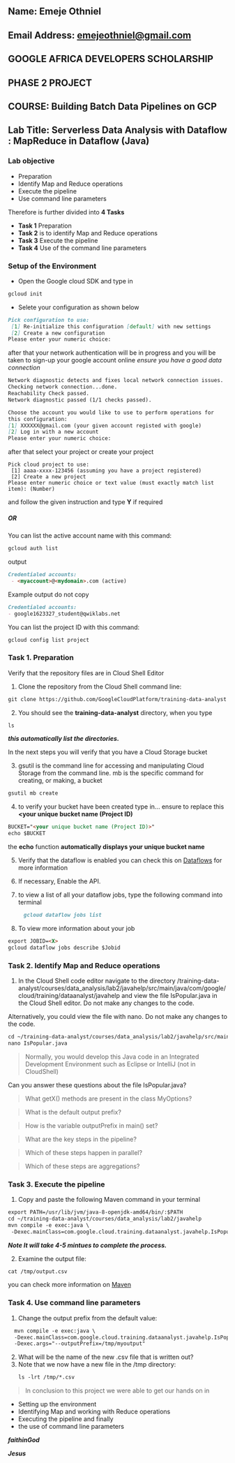 ﻿## Name: Emeje Othniel 
## Email Address: emejeothniel@gmail.com
##  **GOOGLE AFRICA DEVELOPERS SCHOLARSHIP**
## **PHASE 2 PROJECT**
## **COURSE: Building Batch Data Pipelines on GCP**
## **Lab Title: Serverless Data Analysis with Dataflow : MapReduce in Dataflow (Java)**

### Lab objective
* Preparation
* Identify Map and Reduce operations
* Execute the pipeline
* Use command line parameters


 Therefore is further divided into ****4 Tasks****  
* ****Task 1**** Preparation
* ****Task 2**** is to identify Map and Reduce operations
* ****Task 3**** Execute the pipeline
* ****Task 4**** Use of the command line parameters


### Setup of the Environment
* Open the Google cloud SDK and type in

```markdown
gcloud init 
```
* Selete your configuration as shown below
```markdown
Pick configuration to use:
 [1] Re-initialize this configuration [default] with new settings
 [2] Create a new configuration
Please enter your numeric choice:
```
after that your network authentication will be in progress and you will be taken to sign-up your google  account online *ensure you have a good data connection*  
```markdown
Network diagnostic detects and fixes local network connection issues.
Checking network connection...done.
Reachability Check passed.
Network diagnostic passed (1/1 checks passed).

Choose the account you would like to use to perform operations for
this configuration:
[1] XXXXXX@gmail.com (your given account registed with google)
[2] Log in with a new account
Please enter your numeric choice:

```
after that select your project or create your project
```
Pick cloud project to use:
 [1] aaaa-xxxx-123456 (assuming you have a project registered)
 [2] Create a new project
Please enter numeric choice or text value (must exactly match list
item): (Number)
```
and follow the given instruction and type **Y** if required
##### OR
You can list the active account name with this command:

```markdown
gcloud auth list
```
output
```markdown
Credentialed accounts:
 - <myaccount>@<mydomain>.com (active)
 ```
 Example output do not copy
 ```markdown
 Credentialed accounts:
 - google1623327_student@qwiklabs.net
```
You can list the project ID with this command:
```markdown
gcloud config list project
```

### Task 1. Preparation
Verify that the repository files are in Cloud Shell Editor
1. Clone the repository from the Cloud Shell command line:
```markdown 
git clone https://github.com/GoogleCloudPlatform/training-data-analyst
```
2. You should see the **training-data-analyst** directory, when you type
```markdown
ls
```
***this automatically list the directories.***

In the next steps you will verify that you have a Cloud Storage bucket

3. gsutil is the command line for accessing and manipulating Cloud Storage from the
command line. mb is the specific command for creating, or making, a bucket

```markdown
gsutil mb create
```
4. to verify your bucket have been created type in... ensure to replace this **<your unique bucket name (Project ID)**
```markdown
BUCKET="<your unique bucket name (Project ID)>"
echo $BUCKET
```
the **echo** function **automatically displays your unique bucket name**

5. Verify that the dataflow is enabled
you can check this on [Dataflows](https://cloud.google.com/dataflow/docs/.) for more information
6. If necessary, Enable the API.

7. to view a list of all your dataflow jobs, type the following command into terminal
```markdown
     gcloud dataflow jobs list 
```
8. To view more information about your job
  ```markdown
  export JOBID=<X>
  gcloud dataflow jobs describe $Jobid
  ```

### Task 2. Identify Map and Reduce operations

1.  In the Cloud Shell code editor navigate to the directory /training-data-analyst/courses/data_analysis/lab2/javahelp/src/main/java/com/google/cloud/training/dataanalyst/javahelp and view the file IsPopular.java in the Cloud Shell editor. Do not make any changes to the code.

Alternatively, you could view the file with nano. Do not make any changes to the code. 
```markdown
cd ~/training-data-analyst/courses/data_analysis/lab2/javahelp/src/main/java/com/google/cloud/training/dataanalyst/javahelp
nano IsPopular.java
```
>Normally, you would develop this Java code in an Integrated Development Environment such as Eclipse or IntelliJ (not in CloudShell)

Can you answer these questions about the file IsPopular.java?

>What getX() methods are present in the class MyOptions?

>What is the default output prefix?

>How is the variable outputPrefix in main() set?

>What are the key steps in the pipeline?

>Which of these steps happen in parallel?

>Which of these steps are aggregations?


### Task 3. Execute the pipeline

1. Copy and paste the following Maven command in your terminal
```markdown
export PATH=/usr/lib/jvm/java-8-openjdk-amd64/bin/:$PATH
cd ~/training-data-analyst/courses/data_analysis/lab2/javahelp
mvn compile -e exec:java \
 -Dexec.mainClass=com.google.cloud.training.dataanalyst.javahelp.IsPopular
```
***Note  It will take 4-5 mintues to complete the process.***

2. Examine the output file:
```markdown
cat /tmp/output.csv
```
you can check more information on [Maven](https://cloud.google.com/appengine/docs/standard/java/tools/maven)

### Task 4. Use command line parameters
1. Change the output prefix from the default value:
```markdown
  mvn compile -e exec:java \
  -Dexec.mainClass=com.google.cloud.training.dataanalyst.javahelp.IsPopular \
  -Dexec.args="--outputPrefix=/tmp/myoutput"
```
2. What will be the name of the new .csv file that is written out?
3. Note that we now have a new file in the /tmp directory:
    ```markdown
    ls -lrt /tmp/*.csv
    ```
    

>In conclusion to this project we were able to get our hands on in 

* Setting up the environment
* Identifying  Map and working with Reduce operations
* Executing the pipeline and finally
* the use of command line parameters

***faithinGod***

***Jesus***